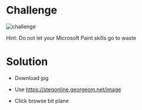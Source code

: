 # Challenge

![challenge](https://github.com/urhnh/ctfwriteup/assets/149639198/55a75189-75f6-467c-9f59-71fd1b843d0c)

Hint: Do not let your Microsoft Paint skills go to waste

# Solution

- Download jpg

- Use https://stegonline.georgeom.net/image

- Click browse bit plane

